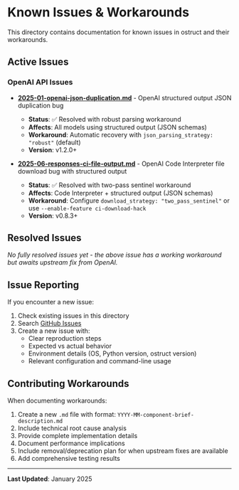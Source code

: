# Known Issues & Workarounds

This directory contains documentation for known issues in ostruct and their workarounds.

## Active Issues

### OpenAI API Issues

- **[2025-01-openai-json-duplication.md](2025-01-openai-json-duplication.md)** - OpenAI structured output JSON duplication bug
  - **Status**: ✅ Resolved with robust parsing workaround
  - **Affects**: All models using structured output (JSON schemas)
  - **Workaround**: Automatic recovery with `json_parsing_strategy: "robust"` (default)
  - **Version**: v1.2.0+

- **[2025-06-responses-ci-file-output.md](2025-06-responses-ci-file-output.md)** - OpenAI Code Interpreter file download bug with structured output
  - **Status**: ✅ Resolved with two-pass sentinel workaround
  - **Affects**: Code Interpreter + structured output (JSON schemas)
  - **Workaround**: Configure `download_strategy: "two_pass_sentinel"` or use `--enable-feature ci-download-hack`
  - **Version**: v0.8.3+

## Resolved Issues

*No fully resolved issues yet - the above issue has a working workaround but awaits upstream fix from OpenAI.*

## Issue Reporting

If you encounter a new issue:

1. Check existing issues in this directory
2. Search [GitHub Issues](https://github.com/yaniv-aknin/ostruct/issues)
3. Create a new issue with:
   - Clear reproduction steps
   - Expected vs actual behavior
   - Environment details (OS, Python version, ostruct version)
   - Relevant configuration and command-line usage

## Contributing Workarounds

When documenting workarounds:

1. Create a new `.md` file with format: `YYYY-MM-component-brief-description.md`
2. Include technical root cause analysis
3. Provide complete implementation details
4. Document performance implications
5. Include removal/deprecation plan for when upstream fixes are available
6. Add comprehensive testing results

---

**Last Updated**: January 2025
